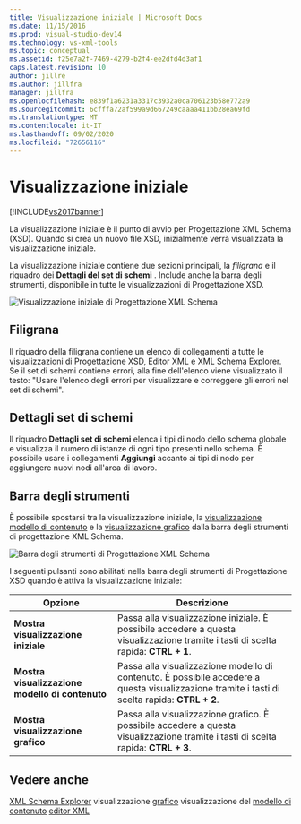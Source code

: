 ```yaml
---
title: Visualizzazione iniziale | Microsoft Docs
ms.date: 11/15/2016
ms.prod: visual-studio-dev14
ms.technology: vs-xml-tools
ms.topic: conceptual
ms.assetid: f25e7a2f-7469-4279-b2f4-ee2dfd4d3af1
caps.latest.revision: 10
author: jillre
ms.author: jillfra
manager: jillfra
ms.openlocfilehash: e839f1a6231a3317c3932a0ca706123b58e772a9
ms.sourcegitcommit: 6cfffa72af599a9d667249caaaa411bb28ea69fd
ms.translationtype: MT
ms.contentlocale: it-IT
ms.lasthandoff: 09/02/2020
ms.locfileid: "72656116"
---
```

# <a name="start-view"></a>Visualizzazione iniziale
[!INCLUDE[vs2017banner](../includes/vs2017banner.md)]

La visualizzazione iniziale è il punto di avvio per Progettazione XML Schema (XSD). Quando si crea un nuovo file XSD, inizialmente verrà visualizzata la visualizzazione iniziale.

 La visualizzazione iniziale contiene due sezioni principali, la *filigrana* e il riquadro dei **Dettagli del set di schemi** . Include anche la barra degli strumenti, disponibile in tutte le visualizzazioni di Progettazione XSD.

 ![Visualizzazione iniziale di Progettazione XML Schema](../xml-tools/media/xsddesigner-startview.gif "XSDDesigner_StartView")

## <a name="watermark"></a>Filigrana
 Il riquadro della filigrana contiene un elenco di collegamenti a tutte le visualizzazioni di Progettazione XSD, Editor XML e XML Schema Explorer. Se il set di schemi contiene errori, alla fine dell'elenco viene visualizzato il testo: "Usare l'elenco degli errori per visualizzare e correggere gli errori nel set di schemi".

## <a name="schema-set-details"></a>Dettagli set di schemi
 Il riquadro **Dettagli set di schemi** elenca i tipi di nodo dello schema globale e visualizza il numero di istanze di ogni tipo presenti nello schema. È possibile usare i collegamenti **Aggiungi** accanto ai tipi di nodo per aggiungere nuovi nodi all'area di lavoro.

## <a name="toolbar"></a>Barra degli strumenti
 È possibile spostarsi tra la visualizzazione iniziale, la [visualizzazione modello di contenuto](../xml-tools/content-model-view.md) e la [visualizzazione grafico](../xml-tools/graph-view.md) dalla barra degli strumenti di progettazione XML Schema.

 ![Barra degli strumenti di Progettazione XML Schema](../xml-tools/media/xsdstartviewtoolbar.gif "XSDStartViewToolbar")

 I seguenti pulsanti sono abilitati nella barra degli strumenti di Progettazione XSD quando è attiva la visualizzazione iniziale:

|Opzione|Descrizione|
|------------|-----------------|
|**Mostra visualizzazione iniziale**|Passa alla visualizzazione iniziale. È possibile accedere a questa visualizzazione tramite i tasti di scelta rapida: **CTRL + 1**.|
|**Mostra visualizzazione modello di contenuto**|Passa alla visualizzazione modello di contenuto. È possibile accedere a questa visualizzazione tramite i tasti di scelta rapida: **CTRL + 2**.|
|**Mostra visualizzazione grafico**|Passa alla visualizzazione grafico. È possibile accedere a questa visualizzazione tramite i tasti di scelta rapida: **CTRL + 3**.|

## <a name="see-also"></a>Vedere anche
 [XML Schema Explorer](../xml-tools/xml-schema-explorer.md) visualizzazione [grafico](../xml-tools/graph-view.md) visualizzazione del [modello di contenuto](../xml-tools/content-model-view.md) [editor XML](../xml-tools/xml-editor.md)
